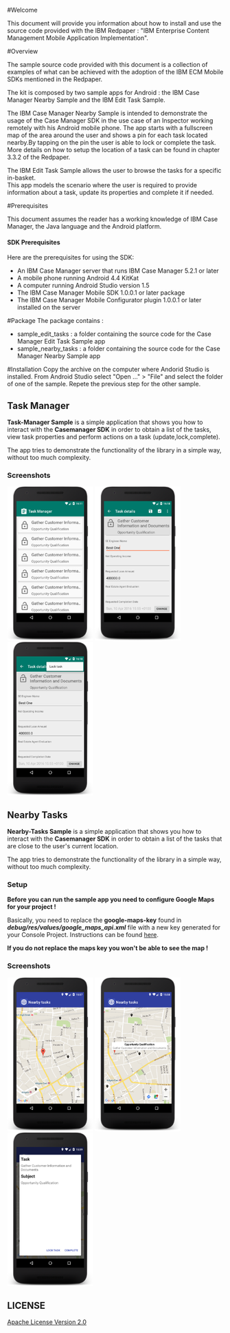 #Welcome

This document will provide you information about how to install and use the source code provided with the IBM Redpaper : "IBM Enterprise Content Management Mobile Application Implementation".

#Overview

The sample source code provided with this document is a collection of examples of what can be achieved with the adoption of the IBM ECM Mobile SDKs mentioned in the Redpaper.

The kit is composed by two sample apps for Android : the IBM Case Manager Nearby Sample and the IBM Edit Task Sample.

The IBM Case Manager Nearby Sample is intended to demonstrate the usage of the Case Manager SDK in the use case of an Inspector working remotely with his Android mobile phone. The app starts with a fullscreen map of the area around the user and shows a pin for each task located nearby.By tapping on the pin the user is able to lock or complete the task.
<br/>
More details on how to setup the location of a task can be found in chapter 3.3.2 of the Redpaper.

The IBM Edit Task Sample allows the user to browse the tasks for a specific in-basket.<br/>
This app models the scenario where the user is required to provide information about a task, update its properties and complete it if needed.

#Prerequisites

This document assumes the reader has a working knowledge of IBM Case Manager, the Java language and the Android platform.

#### SDK Prerequisites
Here are the prerequisites for using the SDK:

- An IBM Case Manager server that runs IBM Case Manager 5.2.1 or later
- A mobile phone running Android 4.4 KitKat 
- A computer running Android Studio version 1.5
- The IBM Case Manager Mobile SDK 1.0.0.1 or later package
- The IBM Case Manager Mobile Configurator plugin 1.0.0.1 or later installed on the server

#Package
The package contains :

- sample\_edit\_tasks : a folder containing the source code for the Case Manager Edit Task Sample app
- sample\_nearby\_tasks : a folder containing the source code for the Case Manager Nearby Sample app


#Installation
Copy the archive on the computer where Andorid Studio is installed.
From Android Studio select "Open ..." > "File" and select the folder of one of the sample.
Repete the previous step for the other sample.


## Task Manager

**Task-Manager Sample** is a simple application that shows you how to interact with the **Casemanager SDK** in order to obtain a list of the tasks, view task properties and perform actions on a task (update,lock,complete).

The app tries to demonstrate the functionality of the library in a simple way, without too much complexity.


### Screenshots


<img src="screenshots/tm1.png" width="200"/>
<img src="screenshots/tm3.png" width="200"/>
<img src="screenshots/tm4.png" width="200"/>

## Nearby Tasks

**Nearby-Tasks Sample** is a simple application that shows you how to interact with the **Casemanager SDK** in order to obtain a list of the tasks that are close to the user's current location.

The app tries to demonstrate the functionality of the library in a simple way, without too much complexity.

### Setup

**Before you can run the sample app you need to configure Google Maps for your project !**

Basically, you need to replace the **google-maps-key** found in ***debug/res/values/google_maps_api.xml*** file with a new key generated for your Console Project. Instructions can be found [here](https://developers.google.com/maps/documentation/android-api/start).

**If you do not replace the maps key you won't be able to see the map !**

### Screenshots


<img src="screenshots/nbt1.png" width="200"/>
<img src="screenshots/nbt2.png" width="200"/>
<img src="screenshots/nbt3.png" width="200"/>


## LICENSE

[Apache License Version 2.0](../LICENSE)



